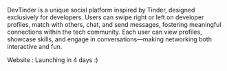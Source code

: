 DevTinder is a unique social platform inspired by Tinder, designed exclusively for developers. Users can swipe right or left on developer profiles, match with others, chat, and send messages, fostering meaningful connections within the tech community. Each user can view profiles, showcase skills, and engage in conversations—making networking both interactive and fun.

Website : Launching in 4 days :)